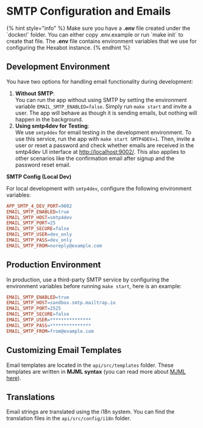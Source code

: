 # SMTP Configuration and Emails

{% hint style="info" %}
Make sure you have a **.env** file created under the \`docker/\` folder. You can either copy .env.example or run \`make init\` to create that file. The **.env** file contains environment variables that we use for configuring the Hexabot instance.
{% endhint %}

## **Development Environment**

You have two options for handling email functionality during development:

1. **Without SMTP**:\
   You can run the app without using SMTP by setting the environment variable `EMAIL_SMTP_ENABLED=false`. Simply run `make start` and invite a user. The app will behave as though it is sending emails, but nothing will happen in the background.
2. **Using smtp4dev for Testing**:\
   We use `smtp4dev` for email testing in the development environment. To use this service, run the app with `make start SMTP4DEV=1`. Then, invite a user or reset a password and check whether emails are received in the smtp4dev UI interface at [http://localhost:9002/](http://localhost:9002/). This also applies to other scenarios like the confirmation email after signup and the password reset email.

**SMTP Config (Local Dev)**

For local development with `smtp4dev`, configure the following environment variables:

```makefile
APP_SMTP_4_DEV_PORT=9002
EMAIL_SMTP_ENABLED=true
EMAIL_SMTP_HOST=smtp4dev
EMAIL_SMTP_PORT=25
EMAIL_SMTP_SECURE=false
EMAIL_SMTP_USER=dev_only
EMAIL_SMTP_PASS=dev_only
EMAIL_SMTP_FROM=noreply@example.com
```

## **Production Environment**

In production, use a third-party SMTP service by configuring the environment variables before running `make start`, here is an example:

```makefile
EMAIL_SMTP_ENABLED=true
EMAIL_SMTP_HOST=sandbox.smtp.mailtrap.io
EMAIL_SMTP_PORT=2525
EMAIL_SMTP_SECURE=false
EMAIL_SMTP_USER=***************
EMAIL_SMTP_PASS=***************
EMAIL_SMTP_FROM=from@example.com
```

## **Customizing Email Templates**

Email templates are located in the `api/src/templates` folder. These templates are written in **MJML syntax** (you can read more about [MJML here](https://mjml.io/)).

## **Translations**

Email strings are translated using the i18n system. You can find the translation files in the `api/src/config/i18n` folder.
